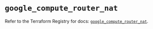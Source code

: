 # `google_compute_router_nat`

Refer to the Terraform Registry for docs: [`google_compute_router_nat`](https://registry.terraform.io/providers/hashicorp/google/5.17.0/docs/resources/compute_router_nat).
